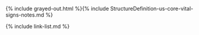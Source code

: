 {% include grayed-out.html %}{% include StructureDefinition-us-core-vital-signs-notes.md %}

{% include link-list.md %}

</div><!-- grayed-out -->